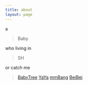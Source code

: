 ```yaml
---
title: about
layout: page
---
```


a

> Baby

who living in 

> SH

or catch me 

> [BabyTree](http://www.babytree.com/)  [YaYa](http://sh.iyaya.com/)  [mmBang](http://www.mmbang.com/)  [BeiBei](http://vip.baidu.com/cps/show/goto?mallid=539&product_id=0&disable_goto_flag=0&url=cb74iwS0aZoloKYGcFS%252FhUrmw6Yv%252B706DgPpN%252BKNrdATVATJJ07P99g3P9vMabL3R3mq&sharekey=&statkey=zw_super_m_539&vip_frm=super_mynav/)
